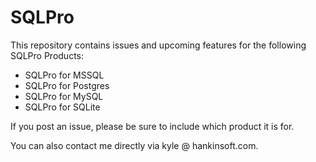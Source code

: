 # SQLPro

This repository contains issues and upcoming features for the following SQLPro Products:

* SQLPro for MSSQL
* SQLPro for Postgres
* SQLPro for MySQL
* SQLPro for SQLite

If you post an issue, please be sure to include which product it is for.

You can also contact me directly via kyle @ hankinsoft.com.
